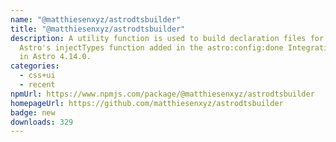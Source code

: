 ```yaml
---
name: "@matthiesenxyz/astrodtsbuilder"
title: "@matthiesenxyz/astrodtsbuilder"
description: A utility function is used to build declaration files for use with
  Astro's injectTypes function added in the astro:config:done Integration Hook
  in Astro 4.14.0.
categories:
  - css+ui
  - recent
npmUrl: https://www.npmjs.com/package/@matthiesenxyz/astrodtsbuilder
homepageUrl: https://github.com/matthiesenxyz/astrodtsbuilder
badge: new
downloads: 329
---
```

